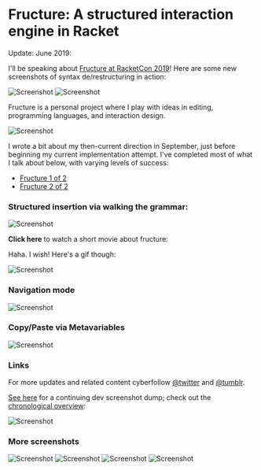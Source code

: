 
Fructure: A structured interaction engine in Racket
===================================================

Update: June 2019:

I'll be speaking about [Fructure at RacketCon 2019](https://con.racket-lang.org/#speakers)! Here are some new screenshots of syntax de/restructuring in action:

![Screenshot](2019-06-16.22-36-32.png)
![Screenshot](2019-06-17.12-30-05.png)

Fructure is a personal project where I play with ideas in editing, programming languages, and interaction design.

![Screenshot](screenshots/tumblr_pmdgbc2Kgc1y69izqo1_400.png)

I wrote a bit about my then-current direction in September, just before beginning my current implementation attempt. I've completed most of what I talk about below, with varying levels of success:
- [Fructure 1 of 2](http://disconcision.com/post/182647782084/fructure-1-of-2)
- [Fructure 2 of 2](http://disconcision.com/post/182647803299/fructure-factoring-2-of-2)


### Structured insertion via walking the grammar:

![Screenshot](screenshots/tumblr_pme22tqxTr1y69izqo1_1280.png)

**Click here** to watch a short movie about fructure:

Haha. I wish! Here's a gif though:

![Screenshot](screenshots/fructure-rounded-modified.gif)


### Navigation mode

![Screenshot](screenshots/2019-02-07-22_19_43-fructure-editor.png)

### Copy/Paste via Metavariables

![Screenshot](screenshots/2019-02-07-22_19_53-fructure-editor.png)


### Links

For more updates and related content cyberfollow [@twitter](https://twitter.com/disconcision) and [@tumblr](http://disconcision.com/).

[See here](https://fructure-editor.tumblr.com/) for a continuing dev screenshot dump; check out the [chronological overview](https://fructure-editor.tumblr.com/archive):

![Screenshot](screenshots/2019-02-07-22_29_41-fructure-editor-Archive.png)

### More screenshots

![Screenshot](screenshots/tumblr_pme1mh4Sdd1y69izqo1_640.png)
![Screenshot](screenshots/tumblr_pme1mabMT01y69izqo1_500.png)
![Screenshot](screenshots/tumblr_pmdg8nEd4h1y69izqo2_640.png)
![Screenshot](screenshots/tumblr_pme1hgBeA41y69izqo1_400.png)
